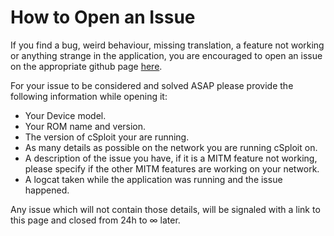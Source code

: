 # How to Open an Issue

If you find a bug, weird behaviour, missing translation, a feature not working or anything strange in the application, you are encouraged to open an issue on the appropriate github page [here](https://github.com/cSploit/android/issues/new).

For your issue to be considered and solved ASAP please provide the following information while opening it:

-    Your Device model.
-    Your ROM name and version.
-    The version of cSploit your are running.
-    As many details as possible on the network you are running cSploit on.
-    A description of the issue you have, if it is a MITM feature not working, please specify if the other MITM features are working on your network.
-    A logcat taken while the application was running and the issue happened.

Any issue which will not contain those details, will be signaled with a link to this page and closed from 24h to ∞ later.